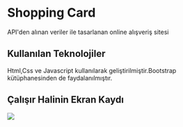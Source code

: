<h1> Shopping Card </h1>

API'den alınan veriler ile tasarlanan online alışveriş sitesi

<h2> Kullanılan Teknolojiler </h2>

Html,Css ve Javascript kullanılarak geliştirilmiştir.Bootstrap kütüphanesinden de faydalanılmıştır.

<h2> Çalışır Halinin Ekran Kaydı </h2>

![](shoppingCard.gif)

